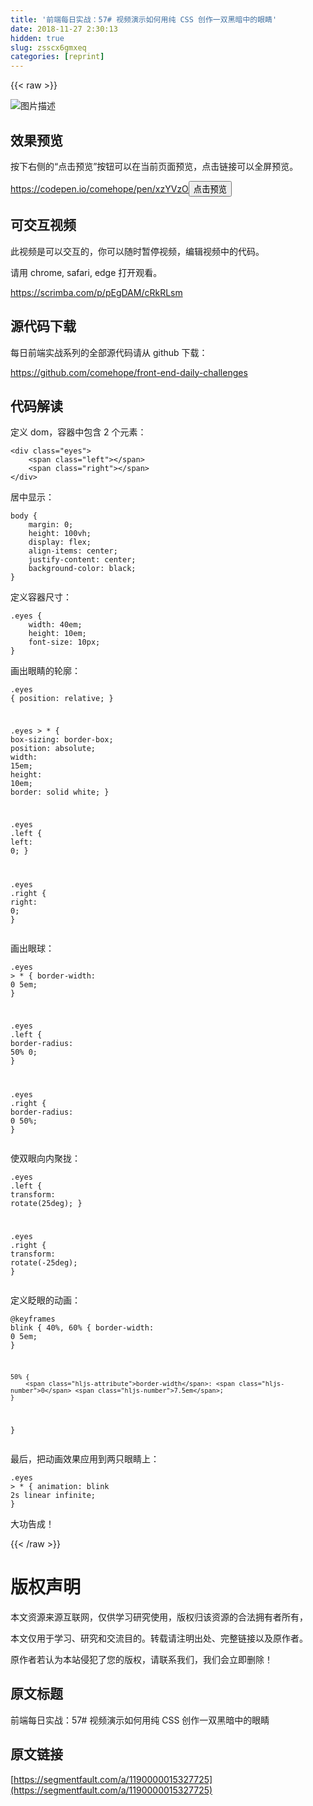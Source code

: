 ```yaml
---
title: '前端每日实战：57# 视频演示如何用纯 CSS 创作一双黑暗中的眼睛' 
date: 2018-11-27 2:30:13
hidden: true
slug: zsscx6gmxeq
categories: [reprint]
---
```


{{< raw >}}
<p><span class="img-wrap"><img data-src="/img/bVbctBw?w=500&amp;h=500" src="https://static.alili.tech/img/bVbctBw?w=500&amp;h=500" alt="&#x56FE;&#x7247;&#x63CF;&#x8FF0;" title="&#x56FE;&#x7247;&#x63CF;&#x8FF0;" style="cursor:pointer;display:inline"></span></p><h2 id="articleHeader0">&#x6548;&#x679C;&#x9884;&#x89C8;</h2><p>&#x6309;&#x4E0B;&#x53F3;&#x4FA7;&#x7684;&#x201C;&#x70B9;&#x51FB;&#x9884;&#x89C8;&#x201D;&#x6309;&#x94AE;&#x53EF;&#x4EE5;&#x5728;&#x5F53;&#x524D;&#x9875;&#x9762;&#x9884;&#x89C8;&#xFF0C;&#x70B9;&#x51FB;&#x94FE;&#x63A5;&#x53EF;&#x4EE5;&#x5168;&#x5C4F;&#x9884;&#x89C8;&#x3002;</p><p><a href="https://codepen.io/comehope/pen/xzYVzO" rel="nofollow noreferrer" target="_blank">https://codepen.io/comehope/pen/xzYVzO</a><button class="btn btn-xs btn-default ml10 preview" data-url="comehope/pen/xzYVzO" data-typeid="3">&#x70B9;&#x51FB;&#x9884;&#x89C8;</button></p><h2 id="articleHeader1">&#x53EF;&#x4EA4;&#x4E92;&#x89C6;&#x9891;</h2><p>&#x6B64;&#x89C6;&#x9891;&#x662F;&#x53EF;&#x4EE5;&#x4EA4;&#x4E92;&#x7684;&#xFF0C;&#x4F60;&#x53EF;&#x4EE5;&#x968F;&#x65F6;&#x6682;&#x505C;&#x89C6;&#x9891;&#xFF0C;&#x7F16;&#x8F91;&#x89C6;&#x9891;&#x4E2D;&#x7684;&#x4EE3;&#x7801;&#x3002;</p><p>&#x8BF7;&#x7528; chrome, safari, edge &#x6253;&#x5F00;&#x89C2;&#x770B;&#x3002;</p><p><a href="https://scrimba.com/p/pEgDAM/cRkRLsm" rel="nofollow noreferrer" target="_blank">https://scrimba.com/p/pEgDAM/cRkRLsm</a></p><h2 id="articleHeader2">&#x6E90;&#x4EE3;&#x7801;&#x4E0B;&#x8F7D;</h2><p>&#x6BCF;&#x65E5;&#x524D;&#x7AEF;&#x5B9E;&#x6218;&#x7CFB;&#x5217;&#x7684;&#x5168;&#x90E8;&#x6E90;&#x4EE3;&#x7801;&#x8BF7;&#x4ECE; github &#x4E0B;&#x8F7D;&#xFF1A;</p><p><a href="https://github.com/comehope/front-end-daily-challenges" rel="nofollow noreferrer" target="_blank">https://github.com/comehope/front-end-daily-challenges</a></p><h2 id="articleHeader3">&#x4EE3;&#x7801;&#x89E3;&#x8BFB;</h2><p>&#x5B9A;&#x4E49; dom&#xFF0C;&#x5BB9;&#x5668;&#x4E2D;&#x5305;&#x542B; 2 &#x4E2A;&#x5143;&#x7D20;&#xFF1A;</p><div class="widget-codetool" style="display:none"><div class="widget-codetool--inner"><span class="selectCode code-tool" data-toggle="tooltip" data-placement="top" title="" data-original-title="&#x5168;&#x9009;"></span> <span type="button" class="copyCode code-tool" data-toggle="tooltip" data-placement="top" data-clipboard-text="&lt;div class=&quot;eyes&quot;&gt;
    &lt;span class=&quot;left&quot;&gt;&lt;/span&gt;
    &lt;span class=&quot;right&quot;&gt;&lt;/span&gt;
&lt;/div&gt;" title="" data-original-title="&#x590D;&#x5236;"></span> <span type="button" class="saveToNote code-tool" data-toggle="tooltip" data-placement="top" title="" data-original-title="&#x653E;&#x8FDB;&#x7B14;&#x8BB0;"></span></div></div><pre class="xml hljs"><code class="html"><span class="hljs-tag">&lt;<span class="hljs-name">div</span> <span class="hljs-attr">class</span>=<span class="hljs-string">&quot;eyes&quot;</span>&gt;</span>
    <span class="hljs-tag">&lt;<span class="hljs-name">span</span> <span class="hljs-attr">class</span>=<span class="hljs-string">&quot;left&quot;</span>&gt;</span><span class="hljs-tag">&lt;/<span class="hljs-name">span</span>&gt;</span>
    <span class="hljs-tag">&lt;<span class="hljs-name">span</span> <span class="hljs-attr">class</span>=<span class="hljs-string">&quot;right&quot;</span>&gt;</span><span class="hljs-tag">&lt;/<span class="hljs-name">span</span>&gt;</span>
<span class="hljs-tag">&lt;/<span class="hljs-name">div</span>&gt;</span></code></pre><p>&#x5C45;&#x4E2D;&#x663E;&#x793A;&#xFF1A;</p><div class="widget-codetool" style="display:none"><div class="widget-codetool--inner"><span class="selectCode code-tool" data-toggle="tooltip" data-placement="top" title="" data-original-title="&#x5168;&#x9009;"></span> <span type="button" class="copyCode code-tool" data-toggle="tooltip" data-placement="top" data-clipboard-text="body {
    margin: 0;
    height: 100vh;
    display: flex;
    align-items: center;
    justify-content: center;
    background-color: black;
}" title="" data-original-title="&#x590D;&#x5236;"></span> <span type="button" class="saveToNote code-tool" data-toggle="tooltip" data-placement="top" title="" data-original-title="&#x653E;&#x8FDB;&#x7B14;&#x8BB0;"></span></div></div><pre class="css hljs"><code class="css"><span class="hljs-selector-tag">body</span> {
    <span class="hljs-attribute">margin</span>: <span class="hljs-number">0</span>;
    <span class="hljs-attribute">height</span>: <span class="hljs-number">100vh</span>;
    <span class="hljs-attribute">display</span>: flex;
    <span class="hljs-attribute">align-items</span>: center;
    <span class="hljs-attribute">justify-content</span>: center;
    <span class="hljs-attribute">background-color</span>: black;
}</code></pre><p>&#x5B9A;&#x4E49;&#x5BB9;&#x5668;&#x5C3A;&#x5BF8;&#xFF1A;</p><div class="widget-codetool" style="display:none"><div class="widget-codetool--inner"><span class="selectCode code-tool" data-toggle="tooltip" data-placement="top" title="" data-original-title="&#x5168;&#x9009;"></span> <span type="button" class="copyCode code-tool" data-toggle="tooltip" data-placement="top" data-clipboard-text=".eyes {
    width: 40em;
    height: 10em;
    font-size: 10px;
}" title="" data-original-title="&#x590D;&#x5236;"></span> <span type="button" class="saveToNote code-tool" data-toggle="tooltip" data-placement="top" title="" data-original-title="&#x653E;&#x8FDB;&#x7B14;&#x8BB0;"></span></div></div><pre class="css hljs"><code class="css"><span class="hljs-selector-class">.eyes</span> {
    <span class="hljs-attribute">width</span>: <span class="hljs-number">40em</span>;
    <span class="hljs-attribute">height</span>: <span class="hljs-number">10em</span>;
    <span class="hljs-attribute">font-size</span>: <span class="hljs-number">10px</span>;
}</code></pre><p>&#x753B;&#x51FA;&#x773C;&#x775B;&#x7684;&#x8F6E;&#x5ED3;&#xFF1A;</p><div class="widget-codetool" style="display:none"><div class="widget-codetool--inner"><span class="selectCode code-tool" data-toggle="tooltip" data-placement="top" title="" data-original-title="&#x5168;&#x9009;"></span> <span type="button" class="copyCode code-tool" data-toggle="tooltip" data-placement="top" data-clipboard-text=".eyes {
    position: relative;
}

.eyes &gt; * {
    box-sizing: border-box;
    position: absolute;
    width: 15em;
    height: 10em;
    border: solid white;
}

.eyes .left {
    left: 0;
}

.eyes .right {
    right: 0;
}" title="" data-original-title="&#x590D;&#x5236;"></span> <span type="button" class="saveToNote code-tool" data-toggle="tooltip" data-placement="top" title="" data-original-title="&#x653E;&#x8FDB;&#x7B14;&#x8BB0;"></span></div></div><pre class="css hljs"><code class="css"><span class="hljs-selector-class">.eyes</span> {
    <span class="hljs-attribute">position</span>: relative;
}

<span class="hljs-selector-class">.eyes</span> &gt; * {
    <span class="hljs-attribute">box-sizing</span>: border-box;
    <span class="hljs-attribute">position</span>: absolute;
    <span class="hljs-attribute">width</span>: <span class="hljs-number">15em</span>;
    <span class="hljs-attribute">height</span>: <span class="hljs-number">10em</span>;
    <span class="hljs-attribute">border</span>: solid white;
}

<span class="hljs-selector-class">.eyes</span> <span class="hljs-selector-class">.left</span> {
    <span class="hljs-attribute">left</span>: <span class="hljs-number">0</span>;
}

<span class="hljs-selector-class">.eyes</span> <span class="hljs-selector-class">.right</span> {
    <span class="hljs-attribute">right</span>: <span class="hljs-number">0</span>;
}</code></pre><p>&#x753B;&#x51FA;&#x773C;&#x7403;&#xFF1A;</p><div class="widget-codetool" style="display:none"><div class="widget-codetool--inner"><span class="selectCode code-tool" data-toggle="tooltip" data-placement="top" title="" data-original-title="&#x5168;&#x9009;"></span> <span type="button" class="copyCode code-tool" data-toggle="tooltip" data-placement="top" data-clipboard-text=".eyes &gt; * {
    border-width: 0 5em;
}

.eyes .left {
    border-radius: 50% 0;
}

.eyes .right {
    border-radius: 0 50%;
}" title="" data-original-title="&#x590D;&#x5236;"></span> <span type="button" class="saveToNote code-tool" data-toggle="tooltip" data-placement="top" title="" data-original-title="&#x653E;&#x8FDB;&#x7B14;&#x8BB0;"></span></div></div><pre class="css hljs"><code class="css"><span class="hljs-selector-class">.eyes</span> &gt; * {
    <span class="hljs-attribute">border-width</span>: <span class="hljs-number">0</span> <span class="hljs-number">5em</span>;
}

<span class="hljs-selector-class">.eyes</span> <span class="hljs-selector-class">.left</span> {
    <span class="hljs-attribute">border-radius</span>: <span class="hljs-number">50%</span> <span class="hljs-number">0</span>;
}

<span class="hljs-selector-class">.eyes</span> <span class="hljs-selector-class">.right</span> {
    <span class="hljs-attribute">border-radius</span>: <span class="hljs-number">0</span> <span class="hljs-number">50%</span>;
}</code></pre><p>&#x4F7F;&#x53CC;&#x773C;&#x5411;&#x5185;&#x805A;&#x62E2;&#xFF1A;</p><div class="widget-codetool" style="display:none"><div class="widget-codetool--inner"><span class="selectCode code-tool" data-toggle="tooltip" data-placement="top" title="" data-original-title="&#x5168;&#x9009;"></span> <span type="button" class="copyCode code-tool" data-toggle="tooltip" data-placement="top" data-clipboard-text=".eyes .left {
    transform: rotate(25deg);
}

.eyes .right {
    transform: rotate(-25deg);
}" title="" data-original-title="&#x590D;&#x5236;"></span> <span type="button" class="saveToNote code-tool" data-toggle="tooltip" data-placement="top" title="" data-original-title="&#x653E;&#x8FDB;&#x7B14;&#x8BB0;"></span></div></div><pre class="css hljs"><code class="css"><span class="hljs-selector-class">.eyes</span> <span class="hljs-selector-class">.left</span> {
    <span class="hljs-attribute">transform</span>: <span class="hljs-built_in">rotate</span>(25deg);
}

<span class="hljs-selector-class">.eyes</span> <span class="hljs-selector-class">.right</span> {
    <span class="hljs-attribute">transform</span>: <span class="hljs-built_in">rotate</span>(-25deg);
}</code></pre><p>&#x5B9A;&#x4E49;&#x7728;&#x773C;&#x7684;&#x52A8;&#x753B;&#xFF1A;</p><div class="widget-codetool" style="display:none"><div class="widget-codetool--inner"><span class="selectCode code-tool" data-toggle="tooltip" data-placement="top" title="" data-original-title="&#x5168;&#x9009;"></span> <span type="button" class="copyCode code-tool" data-toggle="tooltip" data-placement="top" data-clipboard-text="@keyframes blink {
    40%, 60% {
        border-width: 0 5em;
    }

    50% {
        border-width: 0 7.5em;
    }
}" title="" data-original-title="&#x590D;&#x5236;"></span> <span type="button" class="saveToNote code-tool" data-toggle="tooltip" data-placement="top" title="" data-original-title="&#x653E;&#x8FDB;&#x7B14;&#x8BB0;"></span></div></div><pre class="css hljs"><code class="css">@<span class="hljs-keyword">keyframes</span> blink {
    40%, 60% {
        <span class="hljs-attribute">border-width</span>: <span class="hljs-number">0</span> <span class="hljs-number">5em</span>;
    }

    50% {
        <span class="hljs-attribute">border-width</span>: <span class="hljs-number">0</span> <span class="hljs-number">7.5em</span>;
    }
}</code></pre><p>&#x6700;&#x540E;&#xFF0C;&#x628A;&#x52A8;&#x753B;&#x6548;&#x679C;&#x5E94;&#x7528;&#x5230;&#x4E24;&#x53EA;&#x773C;&#x775B;&#x4E0A;&#xFF1A;</p><div class="widget-codetool" style="display:none"><div class="widget-codetool--inner"><span class="selectCode code-tool" data-toggle="tooltip" data-placement="top" title="" data-original-title="&#x5168;&#x9009;"></span> <span type="button" class="copyCode code-tool" data-toggle="tooltip" data-placement="top" data-clipboard-text=".eyes &gt; * {
    animation: blink 2s linear infinite;
}" title="" data-original-title="&#x590D;&#x5236;"></span> <span type="button" class="saveToNote code-tool" data-toggle="tooltip" data-placement="top" title="" data-original-title="&#x653E;&#x8FDB;&#x7B14;&#x8BB0;"></span></div></div><pre class="css hljs"><code class="css"><span class="hljs-selector-class">.eyes</span> &gt; * {
    <span class="hljs-attribute">animation</span>: blink <span class="hljs-number">2s</span> linear infinite;
}</code></pre><p>&#x5927;&#x529F;&#x544A;&#x6210;&#xFF01;</p>
{{< /raw >}}

# 版权声明
本文资源来源互联网，仅供学习研究使用，版权归该资源的合法拥有者所有，

本文仅用于学习、研究和交流目的。转载请注明出处、完整链接以及原作者。

原作者若认为本站侵犯了您的版权，请联系我们，我们会立即删除！

## 原文标题
前端每日实战：57# 视频演示如何用纯 CSS 创作一双黑暗中的眼睛

## 原文链接
[https://segmentfault.com/a/1190000015327725](https://segmentfault.com/a/1190000015327725)

